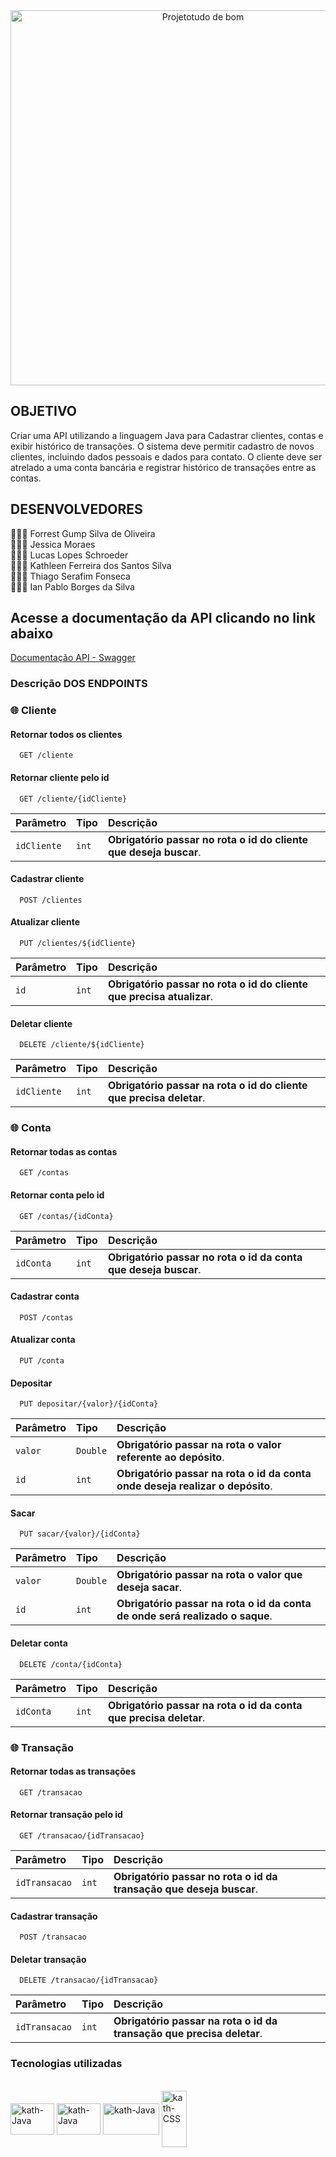 


<div align = "center">
  <img width="600" alt="Projetotudo de bom" src="https://user-images.githubusercontent.com/90014122/189726261-64d39d6e-4eb1-4c40-b493-fca23b9acc66.png">
  <br>
</div>


<h2>OBJETIVO</h2>
<p>Criar uma API utilizando a linguagem Java para Cadastrar clientes, contas e exibir histórico de transações.
O sistema deve permitir cadastro de novos clientes, incluindo dados pessoais e dados para contato. O cliente deve ser atrelado a uma conta bancária e registrar histórico de transações entre as contas.</p>

<h2>DESENVOLVEDORES</h2>

👨🏽‍💻 Forrest Gump Silva de Oliveira <br>
👩🏻‍💻 Jessica Moraes <br>
👩🏽‍💻 Lucas Lopes Schroeder <br>
👩🏽‍💻 Kathleen Ferreira dos Santos Silva <br>
👩🏽‍💻 Thiago Serafim Fonseca <br>
👩🏽‍💻 Ian Pablo Borges da Silva <br>

<h2>Acesse a documentação da API clicando no link abaixo</h2>

[Documentação API - Swagger](http://localhost:8080/swagger-ui/index.html)

<h3>Descrição DOS ENDPOINTS</h3>

<div>
  
### 🌐 Cliente

#### Retornar todos os clientes

```http
  GET /cliente
```
#### Retornar cliente pelo id

```http
  GET /cliente/{idCliente}
```
  | Parâmetro   | Tipo       | Descrição                                   |
| :---------- | :--------- | :------------------------------------------ |
| `idCliente`      | `int` | **Obrigatório passar no rota o id do cliente que deseja buscar**. |
  
#### Cadastrar cliente

```http
  POST /clientes
```

#### Atualizar cliente
  
```http
  PUT /clientes/${idCliente}
```

| Parâmetro   | Tipo       | Descrição                                   |
| :---------- | :--------- | :------------------------------------------ |
| `id`      | `int` | **Obrigatório passar no rota o id do cliente que precisa atualizar**. |
  
#### Deletar cliente

```http
  DELETE /cliente/${idCliente}
```

| Parâmetro   | Tipo       | Descrição                                   |
| :---------- | :--------- | :------------------------------------------ |
| `idCliente`      | `int` | **Obrigatório passar na rota o id do cliente que precisa deletar**.  |

### 🌐 Conta

#### Retornar todas as contas

```http
  GET /contas
```
  
#### Retornar conta pelo id

```http
  GET /contas/{idConta}
```
  | Parâmetro   | Tipo       | Descrição                                   |
| :---------- | :--------- | :------------------------------------------ |
| `idConta`      | `int` | **Obrigatório passar no rota o id da conta que deseja buscar**. |
  
#### Cadastrar conta

```http
  POST /contas
```

#### Atualizar conta
  
```http
  PUT /conta
```

#### Depositar

```http
  PUT depositar/{valor}/{idConta}
```
| Parâmetro   | Tipo       | Descrição                                   |
| :---------- | :--------- | :------------------------------------------ |
| `valor`      | `Double` | **Obrigatório passar na rota o valor referente ao depósito**.  |
| `id`      | `int` | **Obrigatório passar na rota o id da conta onde deseja realizar o depósito**.  |
  
#### Sacar

```http
  PUT sacar/{valor}/{idConta}
```
| Parâmetro   | Tipo       | Descrição                                   |
| :---------- | :--------- | :------------------------------------------ |
| `valor`      | `Double` | **Obrigatório passar na rota o valor que deseja sacar**.  |
| `id`      | `int` | **Obrigatório passar na rota o id da conta de onde será realizado o saque**.  |
  
#### Deletar conta

```http
  DELETE /conta/{idConta}
```

| Parâmetro   | Tipo       | Descrição                                   |
| :---------- | :--------- | :------------------------------------------ |
| `idConta`      | `int` | **Obrigatório passar na rota o id da conta que precisa deletar**.  |

### 🌐 Transação

#### Retornar todas as transações

```http
  GET /transacao
```
  
#### Retornar transação pelo id

```http
  GET /transacao/{idTransacao}
```
  
| Parâmetro   | Tipo       | Descrição                                   |
| :---------- | :--------- | :------------------------------------------ |
| `idTransacao`      | `int` | **Obrigatório passar no rota o id da transação que deseja buscar**. |
  
#### Cadastrar transação

```http
  POST /transacao
```
  
#### Deletar transação

```http
  DELETE /transacao/{idTransacao}
```

| Parâmetro   | Tipo       | Descrição                                   |
| :---------- | :--------- | :------------------------------------------ |
| `idTransacao`      | `int` | **Obrigatório passar na rota o id da transação que precisa deletar**.  |


</div>

 
 
<h3>Tecnologias utilizadas</h3>


 
<div style="display: inline_block"><br>
  <img align="center" alt="kath-Java" height="50" width="70" src="https://cdn.jsdelivr.net/gh/devicons/devicon/icons/java/java-original-wordmark.svg">
  <img align="center" alt="kath-Java" height="50" width="70"  src="https://cdn.jsdelivr.net/gh/devicons/devicon/icons/spring/spring-original-wordmark.svg" />
  <img align="center" alt="kath-Java" height="50" width="90" src="https://cdn.jsdelivr.net/gh/devicons/devicon/icons/mysql/mysql-original-wordmark.svg" />
   <img align="center" alt="kath-CSS" height="90" width="40" src="https://cdn.jsdelivr.net/gh/devicons/devicon/icons/docker/docker-original-wordmark.svg" />
 </div>
